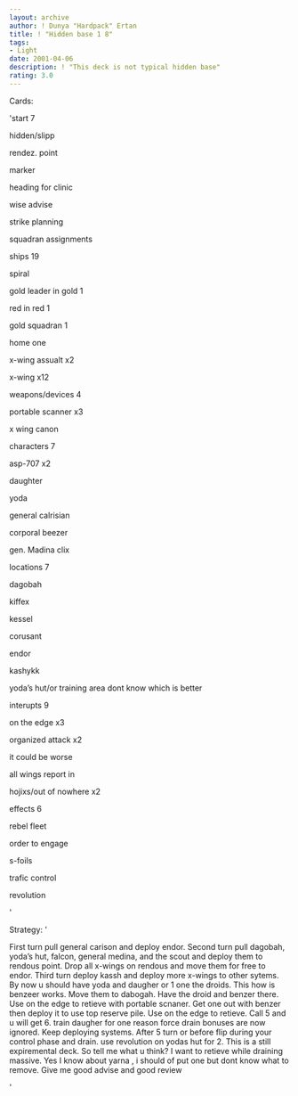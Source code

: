 ```yaml
---
layout: archive
author: ! Dunya "Hardpack" Ertan
title: ! "Hidden base 1 8"
tags:
- Light
date: 2001-04-06
description: ! "This deck is not typical hidden base"
rating: 3.0
---
```

Cards: 

'start 7 

hidden/slipp 

rendez. point 

marker 

heading for clinic 

wise advise 

strike planning 

squadran assignments 


ships 19 

spiral 

gold leader in gold 1 

red in red 1 

gold squadran 1 

home one 

x-wing assualt x2 

x-wing x12 


weapons/devices 4 


portable scanner x3 

x wing canon 


characters 7 


asp-707 x2 

daughter 

yoda 

general calrisian 

corporal beezer 

gen. Madina clix 


locations 7 

dagobah 

kiffex 

kessel 

corusant 

endor 

kashykk 

yoda’s hut/or training area dont know which is better 


interupts 9 

on the edge x3 

organized attack x2 

it could be worse 

all wings report in 

hojixs/out of nowhere x2 


effects 6 

rebel fleet 

order to engage 

s-foils 

trafic control 

revolution 


'

Strategy: '

 
First turn pull general carison and deploy endor. Second turn pull dagobah, yoda’s hut, falcon, general medina, and the scout and deploy them to rendous point. Drop all x-wings on rendous and move them for free to endor. Third turn deploy kassh and deploy more x-wings to other sytems. By now u should have yoda and daugher or 1 one the droids. This how is benzeer works. Move them to dabogah. Have the droid and benzer there. Use on the edge to retieve with portable scnaner. Get one out with benzer then deploy it to use top reserve pile. Use on the edge to retieve. Call 5 and u will get 6. train daugher for one reason force drain bonuses are now ignored. Keep deploying systems. After 5 turn or before flip during your control phase and drain. use revolution on yodas hut for 2. This is a still expiremental deck. So tell me what u think? I want to retieve while draining massive. Yes I know about yarna , i should of put one but dont know what to remove. Give me good advise and good review

'